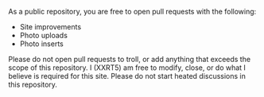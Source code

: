 As a public repository, you are free to open pull requests with the following:

- Site improvements
- Photo uploads
- Photo inserts

Please do not open pull requests to troll, or add anything that exceeds the scope of this repository.
I (XXRT5) am free to modify, close, or do what I believe is required for this site. Please do not start heated discussions in this repository.
